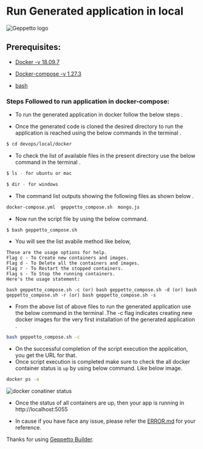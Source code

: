 # Run Generated application in local
![Geppetto logo](https://readmegeppetto.s3.amazonaws.com/banner_home.svg)
## Prerequisites:
- [Docker -v 18.09.7](https://docs.docker.com/engine/install/)
- [Docker-compose -v 1.27.3](https://docs.docker.com/compose/install/)




- [bash](https://fossbytes.com/installing-gnu-bash-4-4-linux-distros/)


### Steps Followed to run application in docker-compose:
- To run the generated application in docker follow the below steps .

- Once the generated code is cloned the desired directory to run the application is reached using the below commands in the terminal .

```sh
$ cd devops/local/docker
```

- To check the list of available files in the present directory use the below command in the terminal .
```sh
$ ls - for ubuntu or mac

$ dir - for windows
```
- The command list outputs showing the following files as shown below .

```sh
docker-compose.yml  geppetto_compose.sh  mongo.js
```
- Now run the script file by using the below command.
```sh
$ bash geppetto_compose.sh
```
- You will see the list avabile method like below,
```
These are the usage options for help.
Flag c - To Create new containers and images.
Flag d - To Delete all the containers and images.
Flag r - To Restart the stopped containers.
Flag s - To Stop the running containers.
Here's the usage statement:

bash geppetto_compose.sh -c (or) bash geppetto_compose.sh -d (or) bash geppetto_compose.sh -r (or) bash geppetto_compose.sh -s
```
- From the above list of above files to run the generated application use the below command in the terminal .The -c flag indicates creating new docker images for the very first installation of the generated application .
```sh
bash geppetto_compose.sh -c
```
- On the successful completion of the script execution the application, you get the URL for that.
- Once script execution is completed make sure to check the all docker container status is `up` by using below command. Like below image.
```sh
docker ps -a
```
![docker conatiner status](https://readmegeppetto.s3.amazonaws.com/readme.png)

- Once the status of all containers are up, then your app is running in http://localhost:5055

- In cause if you have face any issue, please refer the [ERROR.md](./ERROR.md) for your reference.

Thanks for using [Geppetto Builder](https://stage.app.geppettosoftware.com).
